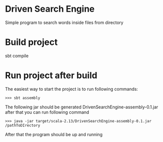 # Driven Search Engine

Simple program to search words inside files from directory

# Build project
sbt compile

# Run project after build
The easiest way to start the project is to run following commands:
    
    >>> sbt assembly
The following jar should be generated DrivenSearchEngine-assembly-0.1.jar after that you can run following command
    
    >>> java -jar target/scala-2.13/DrivenSearchEngine-assembly-0.1.jar /pathToDIrectory
    
 After that the program should be up and running